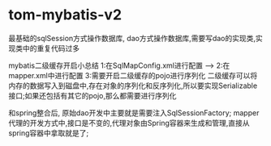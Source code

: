 # tom-mybatis-v2
最基础的sqlSession方式操作数据库,
dao方式操作数据库,需要写dao的实现类,实现类中的重复代码过多

mybatis二级缓存开启小总结
1:在SqlMapConfig.xml进行配置 -->  <setting name="cacheEnabled" value="true"></setting>
2:在mapper.xml中进行配置
3:需要开启二级缓存的pojo进行序列化
二级缓存可以将内存的数据写入到磁盘中,存在对象的序列化和反序列化,所以要实现Serializable接口;如果还包括有其它的pojo,那么都需要进行序列化

和spring整合后,
原始dao开发中主要就是需要注入SqlSessionFactory;
mapper代理的开发方式中,接口是不变的,代理对象由Spring容器来生成和管理,直接从spring容器中拿取就是了;
